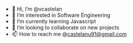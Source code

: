 - 👋 Hi, I’m @vcastelan
- 👀 I’m interested in Software Engineering
- 🌱 I’m currently learning Javascript
- 💞️ I’m looking to collaborate on new projects
- 📫 How to reach me @castelanu91@gmail.com

<!---
vcastelan/vcastelan is a ✨ special ✨ repository because its `README.md` (this file) appears on your GitHub profile.
You can click the Preview link to take a look at your changes.
--->
